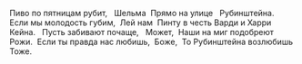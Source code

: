 Пиво по пятницам рубит,   
Шельма  
Прямо на улице   
Рубинштейна.  
Если мы молодость губим,  
Лей нам  
Пинту в честь Варди и Харри   
Кейна.   
Пусть забивают почаще,   
Может,  
Наши на миг подобреют  
Рожи.  
Если ты правда нас любишь,  
Боже,  
То Рубинштейна возлюбишь  
Тоже.